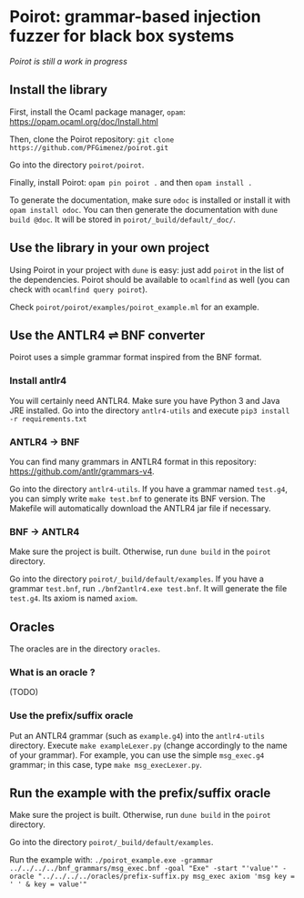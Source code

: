 # Poirot: grammar-based injection fuzzer for black box systems
  
_Poirot is still a work in progress_
  
## Install the library

First, install the Ocaml package manager, `opam`: https://opam.ocaml.org/doc/Install.html

Then, clone the Poirot repository: `git clone https://github.com/PFGimenez/poirot.git`

Go into the directory `poirot/poirot`.

Finally, install Poirot: `opam pin poirot .` and then `opam install .`

To generate the documentation, make sure `odoc` is installed or install it with `opam install odoc`. You can then generate the documentation with `dune build @doc`. It will be stored in `poirot/_build/default/_doc/`.

## Use the library in your own project

Using Poirot in your project with `dune` is easy: just add `poirot` in the list of the dependencies. Poirot should be available to `ocamlfind` as well (you can check with `ocamlfind query poirot`).

Check `poirot/poirot/examples/poirot_example.ml` for an example.

## Use the ANTLR4 ⇌ BNF converter

Poirot uses a simple grammar format inspired from the BNF format.

### Install antlr4

You will certainly need ANTLR4. Make sure you have Python 3 and Java JRE installed. Go into the directory `antlr4-utils` and execute `pip3 install -r requirements.txt`

### ANTLR4 → BNF

You can find many grammars in ANTLR4 format in this repository: https://github.com/antlr/grammars-v4.

Go into the directory `antlr4-utils`. If you have a grammar named `test.g4`, you can simply write `make test.bnf` to generate its BNF version. The Makefile will automatically download the ANTLR4 jar file if necessary.

### BNF → ANTLR4

Make sure the project is built. Otherwise, run `dune build` in the `poirot` directory.

Go into the directory `poirot/_build/default/examples`. If you have a grammar `test.bnf`, run `./bnf2antlr4.exe test.bnf`. It will generate the file `test.g4`. Its axiom is named `axiom`.

## Oracles

The oracles are in the directory `oracles`.

### What is an oracle ?

(TODO)

### Use the prefix/suffix oracle

Put an ANTLR4 grammar (such as `example.g4`) into the `antlr4-utils` directory. Execute `make exampleLexer.py` (change accordingly to the name of your grammar). For example, you can use the simple `msg_exec.g4` grammar; in this case, type `make msg_execLexer.py`.

## Run the example with the prefix/suffix oracle

Make sure the project is built. Otherwise, run `dune build` in the `poirot` directory.

Go into the directory `poirot/_build/default/examples`.

Run the example with: `./poirot_example.exe -grammar ../../../../bnf_grammars/msg_exec.bnf -goal "Exe" -start "'value'" -oracle "../../../../oracles/prefix-suffix.py msg_exec axiom 'msg key = ' ' & key = value'"`
